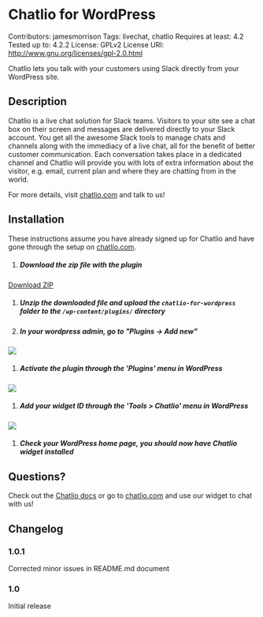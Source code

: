 # Chatlio for WordPress

Contributors: jamesmorrison
Tags: livechat, chatlio
Requires at least: 4.2
Tested up to: 4.2.2
License: GPLv2
License URI: http://www.gnu.org/licenses/gpl-2.0.html

Chatlio lets you talk with your customers using Slack directly from your WordPress site.

## Description

Chatlio is a live chat solution for Slack teams. Visitors to your site see a chat box on their screen and messages are delivered directly to your Slack account. You get all the awesome Slack tools to manage chats and channels along with the immediacy of a live chat, all for the benefit of better customer communication.
Each conversation takes place in a dedicated channel and Chatlio will provide you with lots of extra information about the visitor, e.g. email, current plan and where they are chatting from in the world.

For more details, visit [chatlio.com](https://chatlio.com) and talk to us!

## Installation

These instructions assume you have already signed up for Chatlio and have gone through the setup on [ chatlio.com](https://chatlio.com/app/#/signup "Chatlio signup").

1. ##### Download the zip file with the plugin

  [Download ZIP](https://github.com/PragmaticWebLimited/chatlio-for-wordpress/archive/master.zip)

1. ##### Unzip the downloaded file and upload the `chatlio-for-wordpress` folder to the `/wp-content/plugins/` directory

1. ##### In your wordpress admin, go to "Plugins -> Add new"

  ![](https://s3-us-west-2.amazonaws.com/static.chatlio.com/uploads/h7ga0p3o59.png)

1. ##### Activate the plugin through the 'Plugins' menu in WordPress

  ![](https://s3-us-west-2.amazonaws.com/static.chatlio.com/uploads/orr04ihcem.png)

1. ##### Add your widget ID through the 'Tools > Chatlio' menu in WordPress

 ![](https://s3-us-west-2.amazonaws.com/static.chatlio.com/uploads/hersc4epro.png)

1. ##### Check your WordPress home page, you should now have Chatlio widget installed

## Questions?

Check out the [Chatlio docs](https://chatlio.com/docs) or go to [chatlio.com](https://chatlio.com) and use our widget to chat with us!

## Changelog

### 1.0.1

Corrected minor issues in README.md document

### 1.0

Initial release

